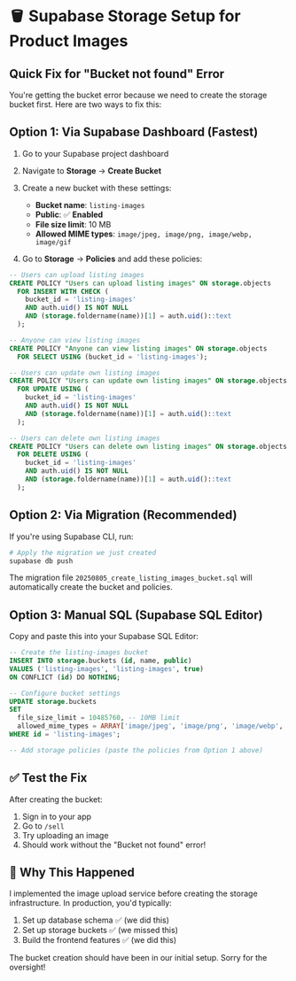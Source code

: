 # 🪣 Supabase Storage Setup for Product Images

## Quick Fix for "Bucket not found" Error

You're getting the bucket error because we need to create the storage bucket first. Here are two ways to fix this:

## Option 1: Via Supabase Dashboard (Fastest)

1. Go to your Supabase project dashboard
2. Navigate to **Storage** → **Create Bucket**
3. Create a new bucket with these settings:
   - **Bucket name**: `listing-images`
   - **Public**: ✅ **Enabled**
   - **File size limit**: 10 MB
   - **Allowed MIME types**: `image/jpeg, image/png, image/webp, image/gif`

4. Go to **Storage** → **Policies** and add these policies:

```sql
-- Users can upload listing images
CREATE POLICY "Users can upload listing images" ON storage.objects
  FOR INSERT WITH CHECK (
    bucket_id = 'listing-images'
    AND auth.uid() IS NOT NULL
    AND (storage.foldername(name))[1] = auth.uid()::text
  );

-- Anyone can view listing images
CREATE POLICY "Anyone can view listing images" ON storage.objects
  FOR SELECT USING (bucket_id = 'listing-images');

-- Users can update own listing images
CREATE POLICY "Users can update own listing images" ON storage.objects
  FOR UPDATE USING (
    bucket_id = 'listing-images'
    AND auth.uid() IS NOT NULL
    AND (storage.foldername(name))[1] = auth.uid()::text
  );

-- Users can delete own listing images
CREATE POLICY "Users can delete own listing images" ON storage.objects
  FOR DELETE USING (
    bucket_id = 'listing-images'
    AND auth.uid() IS NOT NULL
    AND (storage.foldername(name))[1] = auth.uid()::text
  );
```

## Option 2: Via Migration (Recommended)

If you're using Supabase CLI, run:

```bash
# Apply the migration we just created
supabase db push
```

The migration file `20250805_create_listing_images_bucket.sql` will automatically create the bucket and policies.

## Option 3: Manual SQL (Supabase SQL Editor)

Copy and paste this into your Supabase SQL Editor:

```sql
-- Create the listing-images bucket
INSERT INTO storage.buckets (id, name, public)
VALUES ('listing-images', 'listing-images', true)
ON CONFLICT (id) DO NOTHING;

-- Configure bucket settings
UPDATE storage.buckets
SET
  file_size_limit = 10485760, -- 10MB limit
  allowed_mime_types = ARRAY['image/jpeg', 'image/png', 'image/webp', 'image/gif']
WHERE id = 'listing-images';

-- Add storage policies (paste the policies from Option 1 above)
```

## ✅ Test the Fix

After creating the bucket:

1. Sign in to your app
2. Go to `/sell`
3. Try uploading an image
4. Should work without the "Bucket not found" error!

## 🎯 Why This Happened

I implemented the image upload service before creating the storage infrastructure. In production, you'd typically:

1. Set up database schema ✅ (we did this)
2. Set up storage buckets ✅ (we missed this)
3. Build the frontend features ✅ (we did this)

The bucket creation should have been in our initial setup. Sorry for the oversight!
